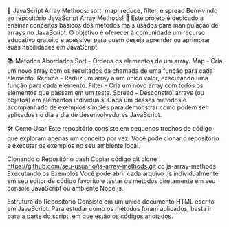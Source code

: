 🚀 JavaScript Array Methods: sort, map, reduce, filter, e spread
Bem-vindo ao repositório JavaScript Array Methods! 🎉 Este projeto é dedicado a ensinar conceitos básicos dos métodos mais usados para manipulação de arrays no JavaScript. O objetivo é oferecer à comunidade um recurso educativo gratuito e acessível para quem deseja aprender ou aprimorar suas habilidades em JavaScript.

📚 Métodos Abordados
Sort - Ordena os elementos de um array.
Map - Cria um novo array com os resultados da chamada de uma função para cada elemento.
Reduce - Reduz um array a um único valor, executando uma função para cada elemento.
Filter - Cria um novo array com todos os elementos que passam em um teste.
Spread - Desconstrói arrays (ou objetos) em elementos individuais.
Cada um desses métodos é acompanhado de exemplos simples para demonstrar como podem ser aplicados no dia a dia de desenvolvedores JavaScript.

🛠 Como Usar
Este repositório consiste em pequenos trechos de código que exploram apenas um conceito por vez. Você pode clonar o repositório e executar os exemplos no seu ambiente local.

Clonando o Repositório
bash
Copiar código
git clone https://github.com/seu-usuario/js-array-methods.git
cd js-array-methods
Executando os Exemplos
Você pode abrir cada arquivo .js individualmente em seu editor de código favorito e testar os métodos diretamente em seu console JavaScript ou ambiente Node.js.

Estrutura do Repositório
Consiste em um único documento HTML escrito em JavaScript. Para estudar como os métodos foram aplicados, basta ir para a parte do script, em que estão os códigos anotados.
